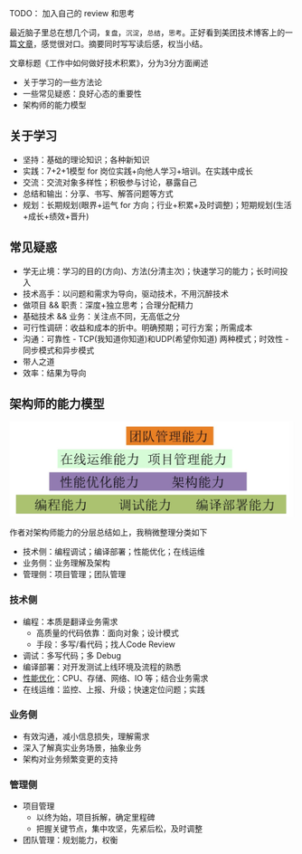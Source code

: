  TODO： 加入自己的 review 和思考



最近脑子里总在想几个词，`复盘`，`沉淀`，`总结`，`思考`。正好看到美团技术博客上的一篇[文章](https://tech.meituan.com/study_vs_work.html)，感觉很对口。摘要同时写写读后感，权当小结。

文章标题《工作中如何做好技术积累》，分为3分方面阐述

* 关于学习的一些方法论
* 一些常见疑惑：良好心态的重要性
* 架构师的能力模型



## 关于学习

* 坚持：基础的理论知识；各种新知识
* 实践：7+2+1模型 for 岗位实践+向他人学习+培训。在实践中成长
* 交流：交流对象多样性；积极参与讨论，暴露自己
* 总结和输出：分享、书写、解答问题等方式
* 规划：长期规划(眼界+运气 for 方向；行业+积累+及时调整)；短期规划(生活+成长+绩效+晋升)



## 常见疑惑

* 学无止境：学习的目的(方向)、方法(分清主次)；快速学习的能力；长时间投入
* 技术高手：以问题和需求为导向，驱动技术，不用沉醉技术
* 做项目 && 职责：深度+独立思考；合理分配精力
* 基础技术 && 业务：关注点不同，无高低之分
* 可行性调研：收益和成本的折中。明确预期；可行方案；所需成本
* 沟通：可靠性 - TCP(我知道你知道)和UDP(希望你知道) 两种模式；时效性 - 同步模式和异步模式 
* 带人之道
* 效率：结果为导向


## 架构师的能力模型

![competency_model](./picture/competency_model.jpg)

作者对架构师能力的分层总结如上，我稍微整理分类如下

* 技术侧：编程调试；编译部署；性能优化；在线运维
* 业务侧：业务理解及架构
* 管理侧：项目管理；团队管理

### 技术侧

* 编程：本质是翻译业务需求
  * 高质量的代码依靠：面向对象；设计模式
  * 手段：多写/看代码；找人Code Review
* 调试：多写代码；多 Debug
* 编译部署：对开发测试上线环境及流程的熟悉
* [性能优化](https://tech.meituan.com/performance_tunning.html)：CPU、存储、网络、IO 等；结合业务需求
* 在线运维：监控、上报、升级；快速定位问题；实践

### 业务侧

* 有效沟通，减小信息损失，理解需求
* 深入了解真实业务场景，抽象业务
* 架构对业务频繁变更的支持

### 管理侧

* 项目管理
  * 以终为始，项目拆解，确定里程碑
  * 把握关键节点，集中攻坚，先紧后松，及时调整
* 团队管理：规划能力，权衡

